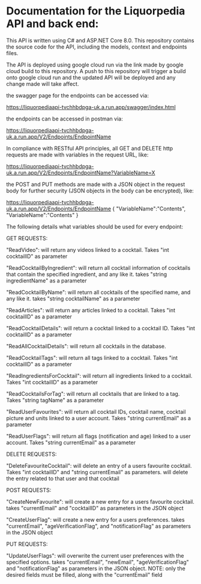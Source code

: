 # Documentation for the Liquorpedia API and back end:

This API is written using C# and ASP.NET Core 8.0. This repository contains the source code for the API, including the models, context and endpoints files.

The API is deployed using google cloud run via the link made by google cloud build to this repository. A push to this repository will trigger a build onto google cloud run and the updated API will be deployed and any change made will take affect.

the swagger page for the endpoints can be accessed via:

https://liquorpediaapi-tvchhbdpga-uk.a.run.app/swagger/index.html

the endpoints can be accessed in postman via:

https://liquorpediaapi-tvchhbdpga-uk.a.run.app/V2/Endpoints/EndpointName

In compliance with RESTful API principles, all GET and DELETE http requests are made with variables in the request URL, like:

https://liquorpediaapi-tvchhbdpga-uk.a.run.app/V2/Endpoints/EndpointName?VariableName=X

the POST and PUT methods are made with a JSON object in the request body for further security (JSON objects in the body can be encrypted), like:

https://liquorpediaapi-tvchhbdpga-uk.a.run.app/V2/Endpoints/EndpointName
{
          "VariableName":"Contents",
          "VariableName":"Contents"
}

The following details what variables should be used for every endpoint:

GET REQUESTS:

"ReadVideo": will return any videos linked to a cocktail. Takes "int cocktailID" as parameter

"ReadCocktailByIngredient": will return all cocktail information of cocktails that contain the specified ingredient, and any like it. takes "string ingredientName" as a parameter

"ReadCocktailByName": will return all cocktails of the specified name, and any like it. takes "string cocktailName" as a parameter

"ReadArticles": will return any articles linked to a cocktail. Takes "int cocktailID" as a parameter

"ReadCocktailDetails": will return a cocktail linked to a cocktail ID. Takes "int cocktailID" as a parameter

"ReadAllCocktailDetails": will return all cocktails in the database.

"ReadCocktailTags": will return all tags linked to a cocktail. Takes "int cocktailID" as a parameter

"ReadIngredientsForCocktail": will return all ingredients linked to a cocktail. Takes "int cocktailID" as a parameter

"ReadCocktailsForTag": will return all cocktails that are linked to a tag. Takes "string tagName" as a parameter

"ReadUserFavourites": will return all cocktail IDs, cocktail name, cocktail picture and units linked to a user account. Takes "string currentEmail" as a parameter

"ReadUserFlags": will return all flags (notification and age) linked to a user account. Takes "string currentEmail" as a parameter

DELETE REQUESTS:

"DeleteFavouriteCocktail": will delete an entry of a users favourite cocktail. Takes "int cocktailID" and "string currentEmail" as parameters. will delete the entry related to that user and that cocktail

POST REQUESTS:

"CreateNewFavourite": will create a new entry for a users favourite cocktail. takes "currentEmail" and "cocktailID" as parameters in the JSON object

"CreateUserFlag": will create a new entry for a users preferences. takes "currentEmail", "ageVerificationFlag", and "notificationFlag" as parameters in the JSON object

PUT REQUESTS:

"UpdateUserFlags": will overwrite the current user preferences with the specified options. takes "currentEmail", "newEmail", "ageVerificationFlag" and "notificationFlag" as parameters in the JSON object. NOTE: only the desired fields must be filled, along with the "currentEmail" field

